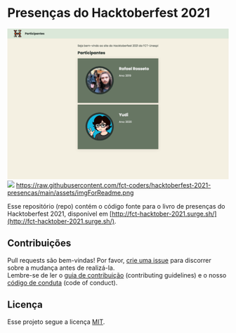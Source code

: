# Presenças do Hacktoberfest 2021

![](assets/websiteScreenshot.png)
<img src="https://raw.githubusercontent.com/fct-coders/hacktoberfest-2021-presencas/main/assets/websiteScreenshot.png)" max-width="350" />
https://raw.githubusercontent.com/fct-coders/hacktoberfest-2021-presencas/main/assets/imgForReadme.png

Esse repositório (repo) contém o código fonte para o livro de presenças do Hacktoberfest 2021, disponível em [http://fct-hacktober-2021.surge.sh/](http://fct-hacktober-2021.surge.sh/).

## Contribuições

Pull requests são bem-vindas! Por favor, [crie uma issue](https://github.com/fct-coders/hacktoberfest-2021-presencas/issues/new/choose) para discorrer sobre a mudança antes de realizá-la.  
Lembre-se de ler o [guia de contribuição](CONTRIBUTING.md) (contributing guidelines) e o nosso [código de conduta](CODE_OF_CONDUCT.md) (code of conduct).

## Licença

Esse projeto segue a licença [MIT](https://choosealicense.com/licenses/mit/).
